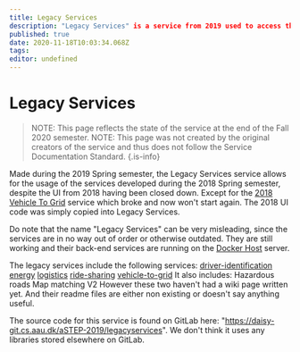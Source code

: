 ```yaml
---
title: Legacy Services
description: "Legacy Services" is a service from 2019 used to access the services from 2018.
published: true
date: 2020-11-18T10:03:34.068Z
tags: 
editor: undefined
---
```


# Legacy Services

> NOTE: This page reflects the state of the service at the end of the Fall 2020 semester.
> NOTE: This page was not created by the original creators of the service and thus does not follow the Service Documentation Standard.
{.is-info}

Made during the 2019 Spring semester, the Legacy Services service allows for the usage of the services developed during the 2018 Spring semester, despite the UI from 2018 having been closed down. Except for the [2018 Vehicle To Grid](/services/vehicle-to-grid) service which broke and now won't start again. The 2018 UI code was simply copied into Legacy Services. 

Do note that the name "Legacy Services" can be very misleading, since the services are in no way out of order or otherwise outdated. They are still working and their back-end services are running on the [Docker Host](/servers#ui-proxy-docker-host) server.

The legacy services include the following services:
[driver-identification](/services/driver-identification)
[energy](/services/energy)
[logistics](/services/logistics)
[ride-sharing](/services/ride-sharing)
[vehicle-to-grid](/services/vehicle-to-grid)
It also includes:
Hazardous roads
Map matching V2
However these two haven't had a wiki page written yet. And their readme files are either non existing or doesn't say anything useful.

The source code for this service is found on GitLab here: "https://daisy-git.cs.aau.dk/aSTEP-2019/legacyservices". We don't think it uses any libraries stored elsewhere on GitLab.
